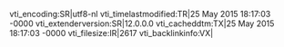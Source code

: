 vti_encoding:SR|utf8-nl
vti_timelastmodified:TR|25 May 2015 18:17:03 -0000
vti_extenderversion:SR|12.0.0.0
vti_cacheddtm:TX|25 May 2015 18:17:03 -0000
vti_filesize:IR|2617
vti_backlinkinfo:VX|
